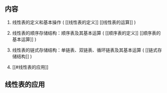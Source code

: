 
## 内容

1. 线性表的定义和基本操作 ( [[线性表的定义]] [[线性表的运算]] )

2. 线性表的顺序存储结构：顺序表及其基本运算 ( [[顺序表的定义]] [[顺序表的基本运算]] )

3. 线性表的链式存储结构：单链表、双链表、循环链表及其基本运算 ( [[链式存储结构]] )

4. [[#线性表的应用]]
 

## 线性表的应用 
